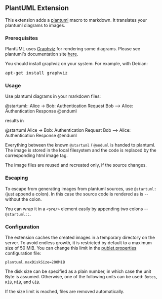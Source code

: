 ## PlantUML Extension

This extension adds a [plantuml](http://plantuml.sourceforge.net/) macro to markdown.
It translates your plantuml diagrams to images.

### Prerequisites

PlantUML uses [Graphviz](http://www.graphviz.org/) for rendering some diagrams. Please see
plantuml's documentation site [here](http://plantuml.sourceforge.net/graphvizdot.html).

You should install graphviz on your system. For example, with Debian:

<pre>
apt-get install graphviz
</pre>

### Usage

Use plantuml diagrams in your markdown files:

@startuml::
Alice -> Bob: Authentication Request
Bob --> Alice: Authentication Response
@enduml

results in

<p>
@startuml
Alice -> Bob: Authentication Request
Bob --> Alice: Authentication Response
@enduml
</p>

Everything between the known `@startuml` / `@enduml` is handed to plantuml. The image is
stored in the local filesystem and the code is replaced by the corresponding html image tag.

The image files are reused and recreated only, if the source changes.

### Escaping

To escape from generating images from plantuml sources, use `@startuml:` (just append a
colon). In this case the source code is rendered as is -- without the colon.

You can wrap it in a `<pre/>` element easily by appending two colons -- `@startuml::`.

### Configuration

The extension caches the created images in a temporary directory on the server. To avoid
endless growth, it is restricted by default to a maximum size of 50 MiB. You can change
this limit in the [publet.properties](../../configuration.html#Configuration_File) configuration
file:

    plantuml.maxDiskSize=200MiB

The disk size can be specified as a plain number, in which case the unit Byte is assumed. Otherwise,
one of the following units can be used: `Bytes`, `KiB`, `MiB`, and `GiB`.

If the size limit is reached, files are removed automatically.